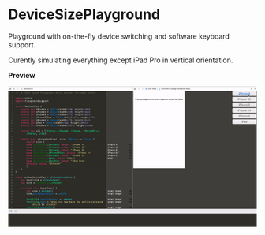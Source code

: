 # DeviceSizePlayground

Playground with on-the-fly device switching and software keyboard support.

Curently simulating everything except iPad Pro in vertical orientation.

**Preview**

![](https://github.com/psobko/DeviceSizePlayground/blob/master/preview.gif)

